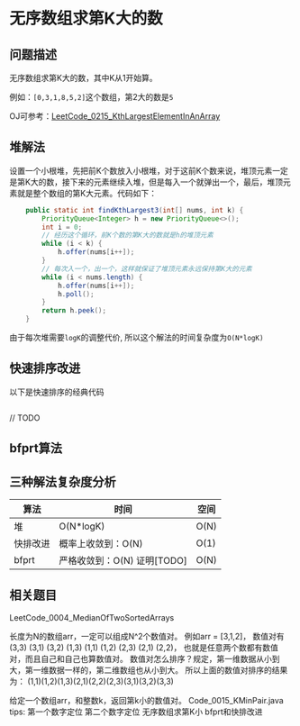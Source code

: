 # 无序数组求第K大的数

## 问题描述

无序数组求第K大的数，其中K从1开始算。

例如：`[0,3,1,8,5,2]`这个数组，第2大的数是`5`

OJ可参考：[LeetCode_0215_KthLargestElementInAnArray](https://leetcode.com/problems/kth-largest-element-in-an-array/)

## 堆解法

设置一个小根堆，先把前K个数放入小根堆，对于这前K个数来说，堆顶元素一定是第K大的数，接下来的元素继续入堆，但是每入一个就弹出一个，最后，堆顶元素就是整个数组的第K大元素。代码如下：

```java
    public static int findKthLargest3(int[] nums, int k) {
        PriorityQueue<Integer> h = new PriorityQueue<>();
        int i = 0;
        // 经历这个循环，前K个数的第K大的数就是h的堆顶元素
        while (i < k) {
            h.offer(nums[i++]);
        }
        // 每次入一个，出一个，这样就保证了堆顶元素永远保持第K大的元素
        while (i < nums.length) {
            h.offer(nums[i++]);
            h.poll();
        }
        return h.peek();
    }
```

由于每次堆需要`logK`的调整代价, 所以这个解法的时间复杂度为`O(N*logK)`

## 快速排序改进

以下是快速排序的经典代码

```java

```

// TODO

## bfprt算法

## 三种解法复杂度分析

| 算法     | 时间               | 空间 |
| -------- | ------------------ | ---- |
| 堆       | O(N*logK)          | O(N) |
| 快排改进 | 概率上收敛到：O(N) | O(1) |
| bfprt    | 严格收敛到：O(N) 证明[TODO]  | O(N) |

## 相关题目

LeetCode_0004_MedianOfTwoSortedArrays

长度为N的数组arr，一定可以组成N^2个数值对。
例如arr = [3,1,2]，
数值对有(3,3) (3,1) (3,2) (1,3) (1,1) (1,2) (2,3) (2,1) (2,2)，
也就是任意两个数都有数值对，而且自己和自己也算数值对。
数值对怎么排序？规定，第一维数据从小到大，第一维数据一样的，第二维数组也从小到大。
所以上面的数值对排序的结果为：
(1,1)(1,2)(1,3)(2,1)(2,2)(2,3)(3,1)(3,2)(3,3)

给定一个数组arr，和整数k，返回第k小的数值对。
Code_0015_KMinPair.java
tips:
第一个数字定位
第二个数字定位
无序数组求第K小 bfprt和快排改进

